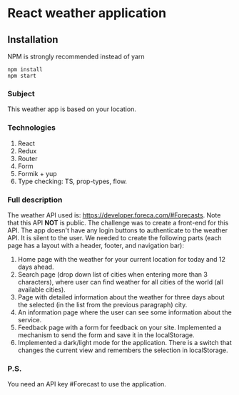 # React weather application

## Installation

NPM is strongly recommended instead of yarn

```
npm install
npm start
```

### Subject

This weather app is based on your location.

### Technologies

1. React
2. Redux
3. Router
4. Form
5. Formik + yup
6. Type checking: TS, prop-types, flow.

### Full description

The weather API used is: https://developer.foreca.com/#Forecasts. Note that this API **NOT** is public. The challenge was to create a
front-end for this API. The app doesn't have any login buttons to authenticate to the weather API. It is silent to the user. We needed to create the following parts (each page has a layout with a header, footer, and
navigation bar):

1. Home page with the weather for your current location for today and 12 days ahead.
2. Search page (drop down list of cities when entering more than 3 characters), where user can find weather for all cities of the world (all available cities).
3. Page with detailed information about the weather for three days about the selected (in the list from the previous paragraph) city.
4. An information page where the user can see some information about the service.
5. Feedback page with a form for feedback on your site.
   Implemented a mechanism to send the form and save it in the localStorage.
6. Implemented a dark/light mode for the application. There is a switch that changes the current view and remembers the selection in localStorage.

### P.S.

You need an API key #Forecast to use the application.
